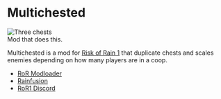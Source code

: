 Multichested
======================
![Three chests](https://cdn.discordapp.com/attachments/728607222040494183/799689001749184522/unknown.png)  
Mod that does this.

Multichested is a mod for [Risk of Rain 1](https://store.steampowered.com/app/248820/Risk_of_Rain/) that duplicate chests and scales enemies depending on how many players are in a coop.

* [RoR Modloader](https://cdn.rainfusion.ml/launcher-download)
* [Rainfusion](https://rainfusion.ml/)
* [RoR1 Discord](https://discord.gg/ajsGTdN)